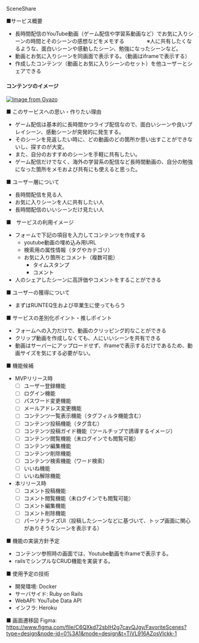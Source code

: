 
SceneShare

■サービス概要
- 長時間配信のYouTube動画（ゲーム配信や学習系動画など）でお気に入りシーンの時間とそのシーンの感想などをメモする
　　　　※人に共有したくなるような、面白いシーンや感動したシーン、勉強になったシーンなど。
- 動画とお気に入りシーンを同画面で表示する。（動画はiframeで表示する）
- 作成したコンテンツ（動画とお気に入りシーンのセット）を他ユーザーとシェアできる

#### コンテンツのイメージ
[![Image from Gyazo](https://i.gyazo.com/7890a7966083dbe82b3cd99be65a44f7.png)](https://gyazo.com/7890a7966083dbe82b3cd99be65a44f7)

■ このサービスへの思い・作りたい理由
- ゲーム配信は基本的に長時間かつライブ配信なので、面白いシーンや良いプレイシーン、感動シーンが突発的に発生する。
- そのシーンを見返したい時に、どの動画のどの箇所か思い出すことができないし、探すのが大変。
- また、自分のおすすめのシーンを手軽に共有したい。
- ゲーム配信だけでなく、海外の学習系の配信など長時間動画の、自分の勉強になった箇所をメモおよび共有にも使えると思った。

■ ユーザー層について
- 長時間配信を見る人
- お気に入りシーンを人に共有したい人
- 長時間配信のいいシーンだけ見たい人

■　サービスの利用イメージ
- フォームで下記の項目を入力してコンテンツを作成する
  - youtube動画の埋め込み用URL
  - 検索用の属性情報（タグやカテゴリ）
  - お気に入り箇所とコメント（複数可能）
    - タイムスタンプ
    - コメント
- 人のシェアしたシーンに高評価やコメントをすることができる

■ ユーザーの獲得について
- まずはRUNTEQ生および卒業生に使ってもらう

■ サービスの差別化ポイント・推しポイント
- フォームへの入力だけで、動画のクリッピング的なことができる
- クリップ動画を作成しなくても、人にいいシーンを共有できる
- 動画はサーバーにアップロードせず、iframeで表示するだけであるため、動画サイズを気にする必要がない。

■ 機能候補
- MVPリリース時
  - [ ] ユーザー登録機能
  - [ ] ログイン機能
  - [ ] パスワード変更機能
  - [ ] メールアドレス変更機能
  - [ ] コンテンツ一覧表示機能（タグフィルタ機能含む）
  - [ ] コンテンツ投稿機能（タグ含む）
  - [ ] コンテンツ投稿ガイド機能（ツールチップで誘導するイメージ）
  - [ ] コンテンツ閲覧機能（未ログインでも閲覧可能）
  - [ ] コンテンツ編集機能
  - [ ] コンテンツ削除機能
  - [ ] コンテンツ検索機能（ワード検索）
  - [ ] いいね機能
  - [ ] いいね解除機能

- 本リリース時
  - [ ] コメント投稿機能
  - [ ] コメント閲覧機能（未ログインでも閲覧可能）
  - [ ] コメント編集機能
  - [ ] コメント削除機能
  - [ ] パーソナライズUI（投稿したシーンなどに基づいて、トップ画面に関心がありそうなシーンを表示する）

■ 機能の実装方針予定
- コンテンツ参照時の画面では、Youtube動画をiframeで表示する。
- railsでシンプルなCRUD機能を実装する。

■ 使用予定の技術
- 開発環境: Docker
- サーバサイド: Ruby on Rails
- WebAPI: YouTube Data API
- インフラ: Heroku

■ 画面遷移図
Figma: https://www.figma.com/file/C6QXkd72sbIH2g7cavQJgy/FavoriteScenes?type=design&node-id=0%3A1&mode=design&t=TiVL916AZosVIckk-1
